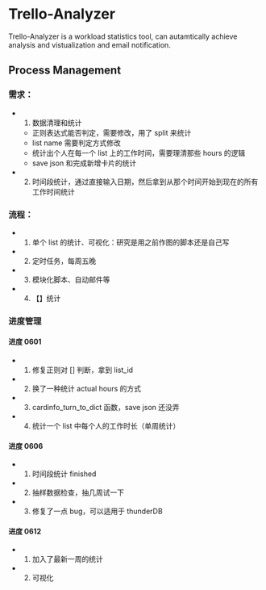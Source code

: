 # Trello-Analyzer

Trello-Analyzer is a workload statistics tool, can autamtically achieve analysis and vistualization and email notification. 

## Process Management

### 需求：
- 1. 数据清理和统计
    - 正则表达式能否判定，需要修改，用了 split 来统计
    - list name 需要判定方式修改
    - 统计出个人在每一个 list 上的工作时间，需要理清那些 hours 的逻辑
    - save json 和完成新增卡片的统计
- 2. 时间段统计，通过直接输入日期，然后拿到从那个时间开始到现在的所有工作时间统计

### 流程：
- 1. 单个 list 的统计、可视化：研究是用之前作图的脚本还是自己写
- 2. 定时任务，每周五晚
- 3. 模块化脚本、自动邮件等
- 4. 【】统计


### 进度管理
#### 进度 0601
- 1. 修复正则对 [] 判断，拿到 list_id
- 2. 换了一种统计 actual hours 的方式
- 3. cardinfo_turn_to_dict 函数，save json 还没弄
- 4. 统计一个 list 中每个人的工作时长（单周统计）

#### 进度 0606 
- 1. 时间段统计 finished
- 2. 抽样数据检查，抽几周试一下
- 3. 修复了一点 bug，可以适用于 thunderDB 

#### 进度 0612
- 1. 加入了最新一周的统计
- 2. 可视化
